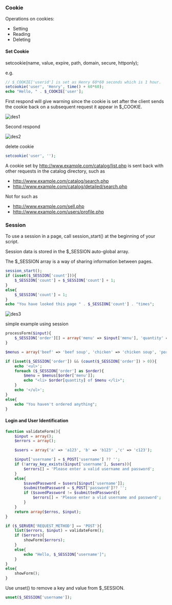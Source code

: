 ### Cookie

Operations on cookies:

- Setting
- Reading
- Deleting

#### Set Cookie

setcookie(name, value, expire, path, domain, secure, httponly);

e.g.

```php
// $_COOKIE['userid'] is set as Henry 60*60 seconds which is 1 hour.
setcookie('user', 'Henry', time() + 60*60);
echo "Hello, " . $_COOKIE['user'];
```

First respond will give warning since the cookie is set after the client sends the cookie back on a subsequent request it appear in $\_COOKIE.

![des1](/assets/images/2024-03-19-php2/des1.png)

Second respond

![des2](/assets/images/2024-03-19-php2/des2.png)

delete cookie

```php
setcookie('user', '');
```

A cookie set by http://www.example.com/catalog/list.php is sent back with other requests in the catalog directory, such as

- http://www.example.com/catalog/search.php
- http://www.example.com/catalog/detailed/search.php

Not for such as

- http://www.example.com/sell.php
- http://www.example.com/users/profile.php

### Session

To use a session in a page, call session_start() at the beginning of your script.

Session data is stored in the $\_SESSION auto-global array.

The $\_SESSION array is a way of sharing information between pages.

```php
session_start();
if (isset($_SESSION['count'])){
    $_SESSION['count'] = $_SESSION['count'] + 1;
}
else{
    $_SESSION['count'] = 1;
}
echo "You have looked this page " . $_SESSION['count'] . "times";
```

![des3](/assets/images/2024-03-19-php2/des3.png)

simple example using session

```php
processForm($input){
    $_SESSION['order'][] = array('menu' => $input['menu'], 'quantity' => $input['quantity'])
}

$menus = array('beef' => 'beef soup', 'chicken' => 'chicken soup', 'pork' => 'pork soup')

if (isset($_SESSION['order']) && (count($_SESSION['order']) > 0)){
    echo '<ul>';
    foreach ($_SESSION['order'] as $order){
        $menu = $menus[$order['menu']];
        echo "<li> $order[quantity] of $menu </li>";
    }
    echo '</ul>';
}
else{
    echo "You haven't ordered anything";
}
```

#### Login and User Identification

```php
function validateForm(){
    $input = array();
    $errors = array();

    $users = array('a' => 'a123', 'b' => 'b123' ,'c' => 'c123');

    $input['username'] = $_POST['username'] ?? '';
    if (!array_key_exists($input['username'], $users)){
        $errors[] = 'Please enter a valid username and password';
    }
    else{
        $savedPassword = $users[$input['username']];
        $submittedPassword = $_POST['password']?? '';
        if ($savedPassword != $submittedPassword){
            $errors[] = 'Please enter a vlid username and password';
        }
    }
    return array($erros, $input);
}

if ($_SERVER['REQUEST_METHOD'] == 'POST'){
    list($errors, $input) = validateForm();
    if ($errors){
        showForm($errors);
    }
    else{
        echo "Hello, $_SESSION['username']";
    }
}
else{
    showForm();
}
```

Use unset() to remove a key and value from $_SESSION.

```php
unset($_SESSION['username']);
```